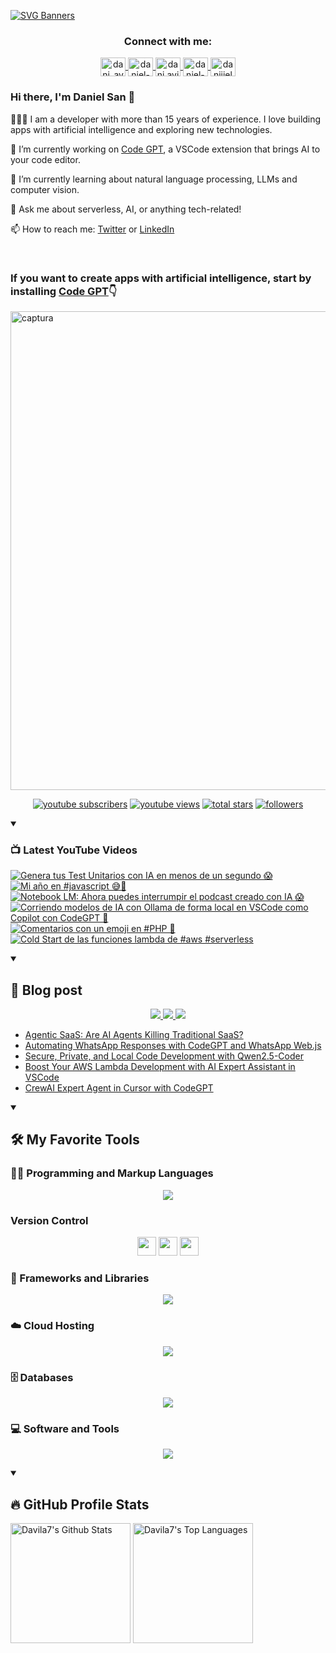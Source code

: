 [![SVG Banners](https://svg-banners.vercel.app/api?type=typeWriter&text1=Daniel%20San%20👨🏽‍💻%20|%20Serverless%20|%20Code%20GPT%20❤️&width=800&height=110)](https://github.com/Akshay090/svg-banners)

<h3 align="center">Connect with me:</h3>
<p align="center">
<a href="https://twitter.com/dani_avila7" target="_blank">
    <img align="center" alt="dani_avila7" height="30" width="40" src="https://skillicons.dev/icons?i=twitter" />
</a>
<a href="https://linkedin.com/in/daniel-avila-arias" target="_blank">
    <img align="center" alt="daniel-avila-arias" height="30"  width="40" src="https://skillicons.dev/icons?i=linkedin" />
</a>
<a href="https://fb.com/dani.avila.arias" target="blank">
    <img align="center" src="https://raw.githubusercontent.com/rahuldkjain/github-profile-readme-generator/master/src/images/icons/Social/facebook.svg" alt="dani.avila.arias" height="30" width="40" />
</a>
<a href="https://instagram.com/daniavila_26" target="_blank">
    <img align="center" alt="daniel-avila-arias" height="30" width="40" src="https://skillicons.dev/icons?i=instagram" />
</a>
<a href="https://www.youtube.com/@daniiielsan?sub_confirmation=1" target="blank">
    <img align="center" src="https://raw.githubusercontent.com/rahuldkjain/github-profile-readme-generator/master/src/images/icons/Social/youtube.svg" alt="daniiielsan" height="30" width="40" />
  </a>
</p>

### Hi there, I'm Daniel San 👋

👨🏽‍💻 I am a developer with more than 15 years of experience. I love building apps with artificial intelligence and exploring new technologies.

🔭 I’m currently working on [Code GPT](https://codegpt.co), a VSCode extension that brings AI to your code editor.

🌱 I’m currently learning about natural language processing, LLMs and computer vision.

💬 Ask me about serverless, AI, or anything tech-related!

📫 How to reach me: [Twitter](https://twitter.com/dani_avila7) or [LinkedIn](https://www.linkedin.com/in/daniel-avila-arias/)

<br>
<h3 aling="center">If you want to create apps with artificial intelligence, start by installing <a href="https://codegpt.co">Code GPT</a>👇</h3>
<a href="https://codegpt.co">
    <img width="766" alt="captura" src="https://github.com/davila7/davila7/assets/6216945/96db4868-8707-4f8d-89ec-a4f45bf7059f">
</a>
<br>
<!-- Social badges section -->
<!-- Badges with custom icons - https://github.com/DenverCoder1/custom-icon-badges -->
<!-- View counter - https://github.com/DenverCoder1/Simple-View-Counter -->
<p align="center">
  <a href="https://www.youtube.com/@daniiielsan?sub_confirmation=1">
    <img alt="youtube subscribers" title="Subscribe to my YouTube channel" src="https://custom-icon-badges.demolab.com/youtube/channel/subscribers/UCNabExUbWCar1WvCGWaPNdQ?color=%23E05D44&label=SUBSCRIBE&logo=video&logoColor=white&style=for-the-badge&labelColor=CE4630"/></a>
  <a href="https://www.youtube.com/@daniiielsan?sub_confirmation=1">
    <img alt="youtube views" title="YouTube views" src="https://custom-icon-badges.demolab.com/youtube/channel/views/UCNabExUbWCar1WvCGWaPNdQ?color=%23E1AD0E&logo=video&logoColor=white&style=for-the-badge&labelColor=C79600"/></a> 
  <a href="https://github.com/davila7?tab=repositories&sort=stargazers">
    <img alt="total stars" title="Total stars on GitHub" src="https://custom-icon-badges.demolab.com/github/stars/davila7?color=55960c&style=for-the-badge&labelColor=488207&logo=star"/></a>
  <a href="https://github.com/davila7?tab=followers">
    <img alt="followers" title="Follow me on Github" src="https://custom-icon-badges.demolab.com/github/followers/davila7?color=236ad3&labelColor=1155ba&style=for-the-badge&logo=person-add&label=Follow&logoColor=white"/></a>
</p>

<details open> 
    <summary><h3>📺 Latest YouTube Videos</h3></summary>

<!-- BEGIN YOUTUBE-CARDS -->
[![Genera tus Test Unitarios con IA en menos de un segundo 😱](https://ytcards.demolab.com/?id=MiExxO0kHA8&title=Genera+tus+Test+Unitarios+con+IA+en+menos+de+un+segundo+%F0%9F%98%B1&lang=en&timestamp=1735822833&background_color=%230d1117&title_color=%23ffffff&stats_color=%23dedede&max_title_lines=1&width=250&border_radius=5 "Genera tus Test Unitarios con IA en menos de un segundo 😱")](https://www.youtube.com/watch?v=MiExxO0kHA8)
[![Mi año en #javascript 😅🎉](https://ytcards.demolab.com/?id=Hg17_q9joNE&title=Mi+a%C3%B1o+en+%23javascript+%F0%9F%98%85%F0%9F%8E%89&lang=en&timestamp=1735667421&background_color=%230d1117&title_color=%23ffffff&stats_color=%23dedede&max_title_lines=1&width=250&border_radius=5 "Mi año en #javascript 😅🎉")](https://www.youtube.com/watch?v=Hg17_q9joNE)
[![Notebook LM: Ahora puedes interrumpir el podcast creado con IA 😱](https://ytcards.demolab.com/?id=u95Ywuix3Io&title=Notebook+LM%3A+Ahora+puedes+interrumpir+el+podcast+creado+con+IA+%F0%9F%98%B1&lang=en&timestamp=1735503990&background_color=%230d1117&title_color=%23ffffff&stats_color=%23dedede&max_title_lines=1&width=250&border_radius=5 "Notebook LM: Ahora puedes interrumpir el podcast creado con IA 😱")](https://www.youtube.com/watch?v=u95Ywuix3Io)
[![Corriendo modelos de IA con Ollama de forma local en VSCode como Copilot con CodeGPT 👀](https://ytcards.demolab.com/?id=cOHP1Is4Zpg&title=Corriendo+modelos+de+IA+con+Ollama+de+forma+local+en+VSCode+como+Copilot+con+CodeGPT+%F0%9F%91%80&lang=en&timestamp=1735490749&background_color=%230d1117&title_color=%23ffffff&stats_color=%23dedede&max_title_lines=1&width=250&border_radius=5 "Corriendo modelos de IA con Ollama de forma local en VSCode como Copilot con CodeGPT 👀")](https://www.youtube.com/watch?v=cOHP1Is4Zpg)
[![Comentarios con un emoji en #PHP 🧐](https://ytcards.demolab.com/?id=H1kJ0n8MyTQ&title=Comentarios+con+un+emoji+en+%23PHP+%F0%9F%A7%90&lang=en&timestamp=1735259510&background_color=%230d1117&title_color=%23ffffff&stats_color=%23dedede&max_title_lines=1&width=250&border_radius=5 "Comentarios con un emoji en #PHP 🧐")](https://www.youtube.com/watch?v=H1kJ0n8MyTQ)
[![Cold Start de las funciones lambda de #aws #serverless](https://ytcards.demolab.com/?id=uREmgANcQRk&title=Cold+Start+de+las+funciones+lambda+de+%23aws+%23serverless&lang=en&timestamp=1735067866&background_color=%230d1117&title_color=%23ffffff&stats_color=%23dedede&max_title_lines=1&width=250&border_radius=5 "Cold Start de las funciones lambda de #aws #serverless")](https://www.youtube.com/watch?v=uREmgANcQRk)
<!-- END YOUTUBE-CARDS -->

</details>

<details open> 
    <summary><h2>📝 Blog post</h2></summary>
    <p align="center">
        <a href="https://medium.com/@dan.avila7">    
            <img src="https://img.shields.io/badge/Medium-12100E?style=for-the-badge&logo=medium&logoColor=white">
        </a>
        <a href="https://dev.to/dani_avila7">
            <img src="https://img.shields.io/badge/Hashnode-2962FF?style=for-the-badge&logo=hashnode&logoColor=white">
        </a>
        <a href="https://hashnode.com/@danielsan">
            <img src="https://img.shields.io/badge/dev.to-0A0A0A?style=for-the-badge&logo=devdotto&logoColor=white">
        </a>
    </p>

<!-- BLOG-POST-LIST:START -->
- [Agentic SaaS: Are AI Agents Killing Traditional SaaS?](https://medium.com/@dan.avila7/agentic-saas-are-ai-agents-killing-traditional-saas-4bd2417ecf6b?source=rss-3a9533f001c5------2)
- [Automating WhatsApp Responses with CodeGPT and WhatsApp Web.js](https://medium.com/@dan.avila7/automating-whatsapp-responses-with-codegpt-and-whatsapp-web-js-4abcabbaf4d6?source=rss-3a9533f001c5------2)
- [Secure, Private, and Local Code Development with Qwen2.5-Coder](https://medium.com/@dan.avila7/secure-private-and-local-code-development-with-qwen2-5-coder-b6c891c1fca6?source=rss-3a9533f001c5------2)
- [Boost Your AWS Lambda Development with AI Expert Assistant in VSCode](https://medium.com/@dan.avila7/boost-your-aws-lambda-development-with-codegpts-ai-expert-assistant-in-vscode-df3ab0e3e013?source=rss-3a9533f001c5------2)
- [CrewAI Expert Agent in Cursor with CodeGPT](https://medium.com/@dan.avila7/crewai-expert-agent-in-cursor-with-codegpt-5401ac4a5676?source=rss-3a9533f001c5------2)
<!-- BLOG-POST-LIST:END -->
</details>

<details open> 
  <summary><h2>🛠️ My Favorite Tools</h2></summary>
  <!-- Some badges are from https://github.com/Ileriayo/markdown-badges -->

  <h3>👨‍💻 Programming and Markup Languages</h3>

  <p align="center">
    <a href="https://skillicons.dev">
      <img src="https://skillicons.dev/icons?i=js,cs,py,php,html,css,java,r,solidity,ts" />
    </a>
  </p>

  <h3> Version Control</h3>
  <p align="center">
    <img src="https://user-images.githubusercontent.com/25181517/192108374-8da61ba1-99ec-41d7-80b8-fb2f7c0a4948.png" height="30" width="30">
    <img src="https://user-images.githubusercontent.com/25181517/192108376-c675d39b-90f6-4073-bde6-5a9291644657.png" height="30" width="30">
    <img src="https://user-images.githubusercontent.com/25181517/192108375-268c35e6-ab26-44b2-88bf-e3121a4e5083.png" height="30" width="30">
  </p>

  <h3>🧰 Frameworks and Libraries</h3>
  
  <p align="center">
    <a href="https://skillicons.dev">
      <img src="https://skillicons.dev/icons?i=nodejs,laravel,symfony,angular,nuxtjs,vue,express,bootstrap,jquery,django,dotnet,jest" />
    </a>
  </p>
  
  <h3>☁️ Cloud Hosting</h3>
  
  <p align="center">
    <a href="https://skillicons.dev">
      <img src="https://skillicons.dev/icons?i=aws,gcp,cloudflare,firebase,heroku,vercel,netlify" />
    </a>
  </p>
  
  <h3>🗄️ Databases </h3>
  
  <p align="center">
    <a href="https://skillicons.dev">
      <img src="https://skillicons.dev/icons?i=mysql,dynamodb,mongodb,sqlite,postgres" />
    </a>
  </p>
  
  <h3>💻 Software and Tools</h3>
  
  <p align="center">
    <a href="https://skillicons.dev">
      <img src="https://skillicons.dev/icons?i=git,github,vscode,linux,docker,androidstudio,vim,visualstudio,bash" />
    </a>
  </p>
    
</details>
  
<details open> 
  <summary><h2>🔥 GitHub Profile Stats</h2></summary>
<!-- https://github.com/anuraghazra/github-readme-stats -->

  <a href="https://github.com/anuraghazra/github-readme-stats"><img alt="Davila7's Github Stats" src="https://denvercoder1-github-readme-stats.vercel.app/api/?username=davila7&show_icons=true&include_all_commits=true&count_private=true&theme=react&hide_border=true&bg_color=1F222E&title_color=F85D7F&icon_color=F8D866" height="192px"/></a>
  <a href="https://github.com/anuraghazra/github-readme-stats"><img alt="Davila7's Top Languages" src="https://github-readme-stats.vercel.app/api/top-langs/?username=davila7&langs_count=8&layout=compact&theme=react&hide_border=true&bg_color=1F222E&title_color=F85D7F&icon_color=F8D866&hide=Jupyter%20Notebook" height="192px"/></a>
  <br/>
  
  <!-- https://github.com/ashutosh00710/github-readme-activity-graph -->

  <!-- <a href="https://github.com/ashutosh00710/github-readme-activity-graph"><img alt="davila7's Activity Graph" src="https://github-readme-activity-graph.cyclic.app/graph/?username=davila7&bg_color=1F222E&color=F8D866&line=F85D7F&point=FFFFFF&hide_border=true" /></a> -->
  
</details>

